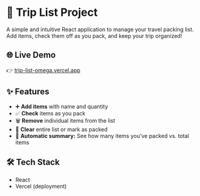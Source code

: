 # 🧳 Trip List Project

A simple and intuitive React application to manage your travel packing list. Add items, check them off as you pack, and keep your trip organized!

## 🌐 Live Demo

👉 [trip-list-omega.vercel.app](https://trip-list-omega.vercel.app/)

## ✨ Features

- ➕ **Add items** with name and quantity
- ✅ **Check** items as you pack
- 🗑️ **Remove** individual items from the list
- 🧹 **Clear** entire list or mark as packed
- 🔢 **Automatic summary:** See how many items you’ve packed vs. total items

## 🛠️ Tech Stack

- React
- Vercel (deployment)
